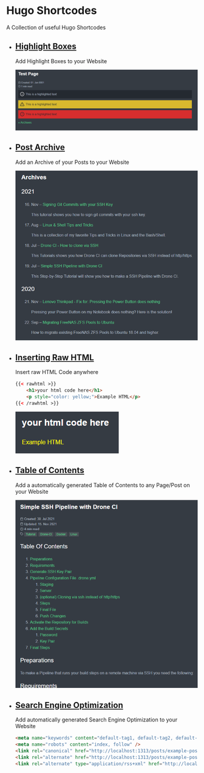 # Hugo Shortcodes

A Collection of useful Hugo Shortcodes

- ## [Highlight Boxes](highlight)

    Add Highlight Boxes to your Website

    ![Example Highlight Boxes in Hugo](highlight/highlights.png)

- ## [Post Archive](post_archive)
  
    Add an Archive of your Posts to your Website

    ![Example Post Archive in Hugo](post_archive/post_archive.png)

- ## [Inserting Raw HTML](rawhtml)
    
    Insert raw HTML Code anywhere

    ```html
    {{< rawhtml >}}
        <h1>your html code here</h1>
        <p style="color: yellow;">Example HTML</p>
    {{< /rawhtml >}}
    ```

    ![Example Inserting Raw HTML in Hugo](rawhtml/rawhtml.png)

- ## [Table of Contents](table_of_contents)

    Add a automatically generated Table of Contents to any Page/Post on your Website

    ![Example Table of Contents in hugo](table_of_contents/table_of_contents.png)

- ## [Search Engine Optimization](search_engine_optimization)

    Add automatically generated Search Engine Optimization to your Website

    ```html
    <meta name="keywords" content="default-tag1, default-tag2, default-tag3" />
    <meta name="robots" content="index, follow" />
    <link rel="canonical" href="http://localhost:1313/posts/example-post" />
    <link rel="alternate" href="http://localhost:1313/posts/example-post" hreflang="en-us" />
    <link rel="alternate" type="application/rss+xml" href="http://localhost:1313/index.xml" title="Example Blog" />
    ```
